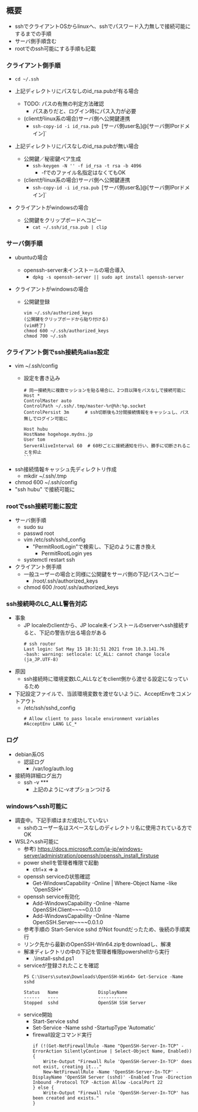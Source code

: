 ## 概要

* sshでクライアントOSからlinuxへ、sshでパスワード入力無しで接続可能にするまでの手順
* サーバ側手順含む
* rootでのssh可能にする手順も記載

### クライアント側手順

* `cd ~/.ssh`
* 上記ディレクトリにパスなしのid_rsa.pubが有る場合
    * TODO: パスの有無の判定方法確認
        * パスありだと、ログイン時にパス入力が必要
    * (clientがlinux系の場合)サーバ側へ公開鍵連携
        * `ssh-copy-id -i id_rsa.pub `[サーバ側user名]@[サーバ側IPorドメイン]`

* 上記ディレクトリにパスなしのid_rsa.pubが無い場合
    * 公開鍵／秘密鍵ペア生成
        * `ssh-keygen -N '' -f id_rsa -t rsa -b 4096`
            * -fでのファイル名指定はなくてもOK
    * (clientがlinux系の場合)サーバ側へ公開鍵連携
        * `ssh-copy-id -i id_rsa.pub `[サーバ側user名]@[サーバ側IPorドメイン]`
* クライアントがwindowsの場合
    * 公開鍵をクリップボードへコピー
        * `cat ~/.ssh/id_rsa.pub | clip`

### サーバ側手順

* ubuntuの場合
    * openssh-server未インストールの場合導入
        * `dpkg -s openssh-server || sudo apt install openssh-server`

* クライアントがwindowsの場合
    * 公開鍵登録
        ```
        vim ~/.ssh/authorized_keys
        (公開鍵をクリップボードから貼り付ける)
        (vim終了)
        chmod 600 ~/.ssh/authorized_keys
        chmod 700 ~/.ssh
        ```

### クライアント側でssh接続先alias設定

* vim ~/.ssh/config
    * 設定を書き込み

        ````
        # 同一接続先に複数セッションを貼る場合に、2つ目以降をパスなしで接続可能に
        Host *
        ControlMaster auto
        ControlPath ~/.ssh/.tmp/master-%r@%h:%p.socket
        ControlPersist 3m      # ssh切断後も3分間接続情報をキャッシュし、パス無しでログイン可能に

        Host hubu
        HostName hogehoge.mydns.jp
        User tom
        ServerAliveInterval 60  # 60秒ごとに接続通知を行い、勝手に切断されることを抑止
        ```
* ssh接続情報キャッシュ先ディレクトリ作成
    * mkdir ~/.ssh/.tmp
* chmod 600 ~/.ssh/config
* "ssh hubu" で接続可能に

### rootでssh接続可能に設定

* サーバ側手順
    * sudo su
    * passwd root
    * vim /etc/ssh/sshd_config
        * "PermitRootLogin"で検索し、下記のように書き換え
            * PermitRootLogin yes
    * systemctl restart ssh
* クライアント側手順
    * 一般ユーザーの場合と同様に公開鍵をサーバ側の下記パスへコピー
        * /root/.ssh/authorized_keys
    * chmod 600 /root/.ssh/authorized_keys

### ssh接続時のLC_ALL警告対応

* 事象
    * JP localeのclientから、JP locale未インストールのserverへssh接続すると、下記の警告が出る場合がある
        ```
        # ssh router
        Last login: Sat May 15 18:31:51 2021 from 10.3.141.76
        -bash: warning: setlocale: LC_ALL: cannot change locale (ja_JP.UTF-8)
        ```
* 原因
    * ssh接続時に環境変数LC_ALLなどをclient側から渡せる設定になっているため
* 下記設定ファイルで、当該環境変数を渡せないように、AcceptEnvをコメントアウト
    * /etc/ssh/sshd_config
        ```
        # Allow client to pass locale environment variables
        #AcceptEnv LANG LC_*
        ```

### ログ

* debian系OS
    * 認証ログ
        * /var/log/auth.log
* 接続時詳細ログ出力
    * ssh -v ***
        * 上記のように-vオプションつける

### windowsへssh可能に

* 調査中。下記手順はまだ成功していない
    * sshのユーザー名はスペースなしのディレクトリ名に使用されている方でOK
* WSL2へssh可能に
    * 参考) https://docs.microsoft.com/ja-jp/windows-server/administration/openssh/openssh_install_firstuse
    * power shellを管理者権限で起動
        * ctrl+x => a
    * openssh serviceの状態確認
        * Get-WindowsCapability -Online | Where-Object Name -like 'OpenSSH*'
    * openssh service有効化
        * Add-WindowsCapability -Online -Name OpenSSH.Client~~~~0.0.1.0
        * Add-WindowsCapability -Online -Name OpenSSH.Server~~~~0.0.1.0
    * 参考手順の Start-Service sshd がNot foundだったため、後続の手順実行
    * リンク先から最新のOpenSSH-Win64.zipをdownloadし、解凍
    * 解凍ディレクトリの中の下記を管理者権限powershellから実行
        * .\install-sshd.ps1
    * serviceが登録されたことを確認
        ```
        PS C:\Users\sutea\Downloads\OpenSSH-Win64> Get-Service -Name sshd

        Status   Name               DisplayName
        ------   ----               -----------
        Stopped  sshd               OpenSSH SSH Server
        ```
    * service開始
        * Start-Service sshd
        * Set-Service -Name sshd -StartupType 'Automatic'
        * firewall設定コマンド実行
            ```
            if (!(Get-NetFirewallRule -Name "OpenSSH-Server-In-TCP" -ErrorAction SilentlyContinue | Select-Object Name, Enabled)) {
                Write-Output "Firewall Rule 'OpenSSH-Server-In-TCP' does not exist, creating it..."
                New-NetFirewallRule -Name 'OpenSSH-Server-In-TCP' -DisplayName 'OpenSSH Server (sshd)' -Enabled True -Direction Inbound -Protocol TCP -Action Allow -LocalPort 22
            } else {
                Write-Output "Firewall rule 'OpenSSH-Server-In-TCP' has been created and exists."
            }
            ```
            